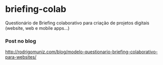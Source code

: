 briefing-colab
==============

Questionário de Briefing colaborativo para criação de projetos digitais (website, web e mobile apps...)

### Post no blog
http://rodrigomuniz.com/blog/modelo-questionario-briefing-colaborativo-para-websites/
